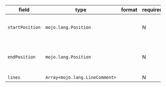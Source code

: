 | field | type | format | required | default | description |
|---|---|---|---|---|---|
| `startPosition` | `mojo.lang.Position` |  | N |  | position of first character belonging to the MultiLineComment |
| `endPosition` | `mojo.lang.Position` |  | N |  | position of first character immediately after the MultiLineComment |
| `lines` | `Array<mojo.lang.LineComment>` |  | N |  |
